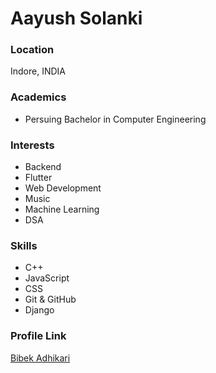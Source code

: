 # Aayush Solanki

### Location

Indore, INDIA

### Academics

- Persuing Bachelor in Computer Engineering

### Interests

- Backend
- Flutter
- Web Development
- Music
- Machine Learning
- DSA

### Skills

- C++
- JavaScript
- CSS
- Git & GitHub
- Django

### Profile Link

[Bibek Adhikari](https://github.com/b33b3k)
